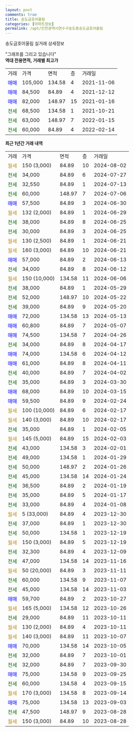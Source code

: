```yaml
---
layout: post
comments: true
title: 송도금호어울림
categories: [아파트정보]
permalink: /apt/인천광역시연수구송도동송도금호어울림
---
```


송도금호어울림 실거래 상세정보

<script type="text/javascript">
  google.charts.load('current', {'packages':['line', 'corechart']});
  google.charts.setOnLoadCallback(drawChart);

  function drawChart() {
    var data = new google.visualization.DataTable();
    data.addColumn('date', '거래일');
    data.addColumn('number', "매매");
    data.addColumn('number', "전세");
    data.addColumn('number', "전매");

    data.addRows([[new Date(Date.parse("2024-08-02")), null, null, null], [new Date(Date.parse("2024-07-27")), null, 34000, null], [new Date(Date.parse("2024-07-13")), null, 32550, null], [new Date(Date.parse("2024-07-06")), null, 60000, null], [new Date(Date.parse("2024-06-30")), 57500, null, null], [new Date(Date.parse("2024-06-29")), null, null, null], [new Date(Date.parse("2024-06-25")), null, 38000, null], [new Date(Date.parse("2024-06-25")), null, 30000, null], [new Date(Date.parse("2024-06-21")), null, null, null], [new Date(Date.parse("2024-06-21")), null, null, null], [new Date(Date.parse("2024-06-13")), 57000, null, null], [new Date(Date.parse("2024-06-12")), null, 34000, null], [new Date(Date.parse("2024-06-06")), null, null, null], [new Date(Date.parse("2024-05-29")), null, 38000, null], [new Date(Date.parse("2024-05-22")), null, 52000, null], [new Date(Date.parse("2024-05-20")), null, 39000, null], [new Date(Date.parse("2024-05-13")), 72000, null, null], [new Date(Date.parse("2024-05-07")), 60800, null, null], [new Date(Date.parse("2024-04-26")), 74500, null, null], [new Date(Date.parse("2024-04-17")), null, 34000, null], [new Date(Date.parse("2024-04-12")), 74000, null, null], [new Date(Date.parse("2024-04-11")), 61000, null, null], [new Date(Date.parse("2024-04-02")), null, 40000, null], [new Date(Date.parse("2024-03-30")), null, 35000, null], [new Date(Date.parse("2024-03-15")), 68000, null, null], [new Date(Date.parse("2024-02-24")), 59500, null, null], [new Date(Date.parse("2024-02-17")), null, null, null], [new Date(Date.parse("2024-02-17")), null, null, null], [new Date(Date.parse("2024-02-05")), null, 35000, null], [new Date(Date.parse("2024-02-03")), null, null, null], [new Date(Date.parse("2024-02-01")), null, 43000, null], [new Date(Date.parse("2024-01-29")), null, 49000, null], [new Date(Date.parse("2024-01-26")), null, 50000, null], [new Date(Date.parse("2024-01-24")), null, 45000, null], [new Date(Date.parse("2024-01-19")), null, 36500, null], [new Date(Date.parse("2024-01-17")), null, 35000, null], [new Date(Date.parse("2024-01-08")), null, 33000, null], [new Date(Date.parse("2023-12-30")), null, null, null], [new Date(Date.parse("2023-12-30")), null, 37000, null], [new Date(Date.parse("2023-12-19")), null, 50000, null], [new Date(Date.parse("2023-12-19")), null, null, null], [new Date(Date.parse("2023-12-09")), null, 32300, null], [new Date(Date.parse("2023-11-16")), null, 47000, null], [new Date(Date.parse("2023-11-11")), null, null, null], [new Date(Date.parse("2023-11-07")), null, 60000, null], [new Date(Date.parse("2023-11-03")), null, 45000, null], [new Date(Date.parse("2023-10-27")), 59700, null, null], [new Date(Date.parse("2023-10-26")), null, null, null], [new Date(Date.parse("2023-10-11")), null, 29000, null], [new Date(Date.parse("2023-10-11")), null, null, null], [new Date(Date.parse("2023-10-07")), null, null, null], [new Date(Date.parse("2023-10-05")), 70000, null, null], [new Date(Date.parse("2023-10-01")), null, 32000, null], [new Date(Date.parse("2023-09-30")), null, 32000, null], [new Date(Date.parse("2023-09-25")), 75000, null, null], [new Date(Date.parse("2023-09-15")), null, 60000, null], [new Date(Date.parse("2023-09-14")), null, null, null], [new Date(Date.parse("2023-09-03")), 75000, null, null], [new Date(Date.parse("2023-08-28")), null, 47500, null], [new Date(Date.parse("2023-08-28")), null, null, null]]);

    var options = {
      hAxis: {
        format: 'yyyy/MM/dd'
      },    
      lineWidth: 0,
      pointsVisible: true,    
      title: '최근 1년간 유형별 실거래가 분포',
      legend: { position: 'bottom' }
    };

    var formatter = new google.visualization.NumberFormat({pattern:'###,###'} );
    formatter.format(data, 1);
    formatter.format(data, 2);
    
    setTimeout(function() {
        var chart = new google.visualization.LineChart(document.getElementById('columnchart_material'));
        chart.draw(data, (options));
        document.getElementById('loading').style.display = 'none';
    }, 200);
  }
</script>


<div id="loading" style="z-index:20; display: block; margin-left: 0px">"그래프를 그리고 있습니다"</div>
<div id="columnchart_material" style="width: 95%; margin-left: 0px; display: block"></div>
<!-- contents start -->
<b>역대 전용면적, 거래별 최고가</b>
<table class="sortable">
    <tr>
      <td>거래</td>
      <td>가격</td>
      <td>면적</td>
      <td>층</td>
      <td>거래일</td>
    </tr>
        <tr>
          <td><a style="color: blue">매매</a></td>
          <td>105,000</td>
          <td>134.58</td>
          <td>4</td>
          <td>2021-11-06</td>
        </tr>            <tr>
          <td><a style="color: blue">매매</a></td>
          <td>84,500</td>
          <td>84.89</td>
          <td>4</td>
          <td>2021-12-12</td>
        </tr>            <tr>
          <td><a style="color: blue">매매</a></td>
          <td>82,000</td>
          <td>148.97</td>
          <td>15</td>
          <td>2021-01-16</td>
        </tr>        
        <tr>
              <td><a style="color: darkgreen">전세</a></td>
              <td>68,500</td>
              <td>134.58</td>
              <td>1</td>
              <td>2021-10-21</td>
            </tr>            <tr>
              <td><a style="color: darkgreen">전세</a></td>
              <td>63,000</td>
              <td>148.97</td>
              <td>7</td>
              <td>2022-01-15</td>
            </tr>            <tr>
              <td><a style="color: darkgreen">전세</a></td>
              <td>60,000</td>
              <td>84.89</td>
              <td>4</td>
              <td>2022-02-14</td>
            </tr>        
    
</table>

<b>최근 1년간 거래 내역</b>

<table class="sortable">
    <tr>
      <td>거래</td>
      <td>가격</td>
      <td>면적</td>
      <td>층</td>
      <td>거래일</td>
    </tr>
    <tr>
      <td><a style="color: darkgoldenrod">월세</a></td>
      <td>150 (3,000)</td>
      <td>84.89</td>
      <td>10</td>
      <td>2024-08-02</td>
    </tr>          <tr>
      <td><a style="color: darkgreen">전세</a></td>
      <td>34,000</td>
      <td>84.89</td>
      <td>6</td>
      <td>2024-07-27</td>
    </tr>          <tr>
      <td><a style="color: darkgreen">전세</a></td>
      <td>32,550</td>
      <td>84.89</td>
      <td>1</td>
      <td>2024-07-13</td>
    </tr>          <tr>
      <td><a style="color: darkgreen">전세</a></td>
      <td>60,000</td>
      <td>148.97</td>
      <td>7</td>
      <td>2024-07-06</td>
    </tr>          <tr>
      <td><a style="color: blue">매매</a></td>
      <td>57,500</td>
      <td>84.89</td>
      <td>3</td>
      <td>2024-06-30</td>
    </tr>          <tr>
      <td><a style="color: darkgoldenrod">월세</a></td>
      <td>132 (2,000)</td>
      <td>84.89</td>
      <td>1</td>
      <td>2024-06-29</td>
    </tr>          <tr>
      <td><a style="color: darkgreen">전세</a></td>
      <td>38,000</td>
      <td>84.89</td>
      <td>8</td>
      <td>2024-06-25</td>
    </tr>          <tr>
      <td><a style="color: darkgreen">전세</a></td>
      <td>30,000</td>
      <td>84.89</td>
      <td>3</td>
      <td>2024-06-25</td>
    </tr>          <tr>
      <td><a style="color: darkgoldenrod">월세</a></td>
      <td>130 (2,500)</td>
      <td>84.89</td>
      <td>1</td>
      <td>2024-06-21</td>
    </tr>          <tr>
      <td><a style="color: darkgoldenrod">월세</a></td>
      <td>160 (3,000)</td>
      <td>84.89</td>
      <td>10</td>
      <td>2024-06-21</td>
    </tr>          <tr>
      <td><a style="color: blue">매매</a></td>
      <td>57,000</td>
      <td>84.89</td>
      <td>2</td>
      <td>2024-06-13</td>
    </tr>          <tr>
      <td><a style="color: darkgreen">전세</a></td>
      <td>34,000</td>
      <td>84.89</td>
      <td>8</td>
      <td>2024-06-12</td>
    </tr>          <tr>
      <td><a style="color: darkgoldenrod">월세</a></td>
      <td>150 (10,000)</td>
      <td>134.58</td>
      <td>11</td>
      <td>2024-06-06</td>
    </tr>          <tr>
      <td><a style="color: darkgreen">전세</a></td>
      <td>38,000</td>
      <td>84.89</td>
      <td>1</td>
      <td>2024-05-29</td>
    </tr>          <tr>
      <td><a style="color: darkgreen">전세</a></td>
      <td>52,000</td>
      <td>148.97</td>
      <td>10</td>
      <td>2024-05-22</td>
    </tr>          <tr>
      <td><a style="color: darkgreen">전세</a></td>
      <td>39,000</td>
      <td>84.89</td>
      <td>9</td>
      <td>2024-05-20</td>
    </tr>          <tr>
      <td><a style="color: blue">매매</a></td>
      <td>72,000</td>
      <td>134.58</td>
      <td>13</td>
      <td>2024-05-13</td>
    </tr>          <tr>
      <td><a style="color: blue">매매</a></td>
      <td>60,800</td>
      <td>84.89</td>
      <td>7</td>
      <td>2024-05-07</td>
    </tr>          <tr>
      <td><a style="color: blue">매매</a></td>
      <td>74,500</td>
      <td>134.58</td>
      <td>7</td>
      <td>2024-04-26</td>
    </tr>          <tr>
      <td><a style="color: darkgreen">전세</a></td>
      <td>34,000</td>
      <td>84.89</td>
      <td>8</td>
      <td>2024-04-17</td>
    </tr>          <tr>
      <td><a style="color: blue">매매</a></td>
      <td>74,000</td>
      <td>134.58</td>
      <td>6</td>
      <td>2024-04-12</td>
    </tr>          <tr>
      <td><a style="color: blue">매매</a></td>
      <td>61,000</td>
      <td>84.89</td>
      <td>8</td>
      <td>2024-04-11</td>
    </tr>          <tr>
      <td><a style="color: darkgreen">전세</a></td>
      <td>40,000</td>
      <td>84.89</td>
      <td>7</td>
      <td>2024-04-02</td>
    </tr>          <tr>
      <td><a style="color: darkgreen">전세</a></td>
      <td>35,000</td>
      <td>84.89</td>
      <td>3</td>
      <td>2024-03-30</td>
    </tr>          <tr>
      <td><a style="color: blue">매매</a></td>
      <td>68,000</td>
      <td>84.89</td>
      <td>10</td>
      <td>2024-03-15</td>
    </tr>          <tr>
      <td><a style="color: blue">매매</a></td>
      <td>59,500</td>
      <td>84.89</td>
      <td>9</td>
      <td>2024-02-24</td>
    </tr>          <tr>
      <td><a style="color: darkgoldenrod">월세</a></td>
      <td>100 (10,000)</td>
      <td>84.89</td>
      <td>6</td>
      <td>2024-02-17</td>
    </tr>          <tr>
      <td><a style="color: darkgoldenrod">월세</a></td>
      <td>140 (3,000)</td>
      <td>84.89</td>
      <td>10</td>
      <td>2024-02-17</td>
    </tr>          <tr>
      <td><a style="color: darkgreen">전세</a></td>
      <td>35,000</td>
      <td>84.89</td>
      <td>1</td>
      <td>2024-02-05</td>
    </tr>          <tr>
      <td><a style="color: darkgoldenrod">월세</a></td>
      <td>145 (5,000)</td>
      <td>84.89</td>
      <td>15</td>
      <td>2024-02-03</td>
    </tr>          <tr>
      <td><a style="color: darkgreen">전세</a></td>
      <td>43,000</td>
      <td>134.58</td>
      <td>3</td>
      <td>2024-02-01</td>
    </tr>          <tr>
      <td><a style="color: darkgreen">전세</a></td>
      <td>49,000</td>
      <td>134.58</td>
      <td>1</td>
      <td>2024-01-29</td>
    </tr>          <tr>
      <td><a style="color: darkgreen">전세</a></td>
      <td>50,000</td>
      <td>148.97</td>
      <td>2</td>
      <td>2024-01-26</td>
    </tr>          <tr>
      <td><a style="color: darkgreen">전세</a></td>
      <td>45,000</td>
      <td>134.58</td>
      <td>14</td>
      <td>2024-01-24</td>
    </tr>          <tr>
      <td><a style="color: darkgreen">전세</a></td>
      <td>36,500</td>
      <td>84.89</td>
      <td>2</td>
      <td>2024-01-19</td>
    </tr>          <tr>
      <td><a style="color: darkgreen">전세</a></td>
      <td>35,000</td>
      <td>84.89</td>
      <td>5</td>
      <td>2024-01-17</td>
    </tr>          <tr>
      <td><a style="color: darkgreen">전세</a></td>
      <td>33,000</td>
      <td>84.89</td>
      <td>4</td>
      <td>2024-01-08</td>
    </tr>          <tr>
      <td><a style="color: darkgoldenrod">월세</a></td>
      <td>5 (33,000)</td>
      <td>84.89</td>
      <td>4</td>
      <td>2023-12-30</td>
    </tr>          <tr>
      <td><a style="color: darkgreen">전세</a></td>
      <td>37,000</td>
      <td>84.89</td>
      <td>1</td>
      <td>2023-12-30</td>
    </tr>          <tr>
      <td><a style="color: darkgreen">전세</a></td>
      <td>50,000</td>
      <td>134.58</td>
      <td>1</td>
      <td>2023-12-19</td>
    </tr>          <tr>
      <td><a style="color: darkgoldenrod">월세</a></td>
      <td>150 (3,000)</td>
      <td>84.89</td>
      <td>5</td>
      <td>2023-12-19</td>
    </tr>          <tr>
      <td><a style="color: darkgreen">전세</a></td>
      <td>32,300</td>
      <td>84.89</td>
      <td>4</td>
      <td>2023-12-09</td>
    </tr>          <tr>
      <td><a style="color: darkgreen">전세</a></td>
      <td>47,000</td>
      <td>134.58</td>
      <td>14</td>
      <td>2023-11-16</td>
    </tr>          <tr>
      <td><a style="color: darkgoldenrod">월세</a></td>
      <td>50 (20,000)</td>
      <td>84.89</td>
      <td>3</td>
      <td>2023-11-11</td>
    </tr>          <tr>
      <td><a style="color: darkgreen">전세</a></td>
      <td>60,000</td>
      <td>134.58</td>
      <td>9</td>
      <td>2023-11-07</td>
    </tr>          <tr>
      <td><a style="color: darkgreen">전세</a></td>
      <td>45,000</td>
      <td>134.58</td>
      <td>14</td>
      <td>2023-11-03</td>
    </tr>          <tr>
      <td><a style="color: blue">매매</a></td>
      <td>59,700</td>
      <td>84.89</td>
      <td>2</td>
      <td>2023-10-27</td>
    </tr>          <tr>
      <td><a style="color: darkgoldenrod">월세</a></td>
      <td>165 (5,000)</td>
      <td>134.58</td>
      <td>12</td>
      <td>2023-10-26</td>
    </tr>          <tr>
      <td><a style="color: darkgreen">전세</a></td>
      <td>29,000</td>
      <td>84.89</td>
      <td>11</td>
      <td>2023-10-11</td>
    </tr>          <tr>
      <td><a style="color: darkgoldenrod">월세</a></td>
      <td>130 (2,000)</td>
      <td>84.89</td>
      <td>4</td>
      <td>2023-10-11</td>
    </tr>          <tr>
      <td><a style="color: darkgoldenrod">월세</a></td>
      <td>140 (3,000)</td>
      <td>84.89</td>
      <td>11</td>
      <td>2023-10-07</td>
    </tr>          <tr>
      <td><a style="color: blue">매매</a></td>
      <td>70,000</td>
      <td>134.58</td>
      <td>14</td>
      <td>2023-10-05</td>
    </tr>          <tr>
      <td><a style="color: darkgreen">전세</a></td>
      <td>32,000</td>
      <td>84.89</td>
      <td>7</td>
      <td>2023-10-01</td>
    </tr>          <tr>
      <td><a style="color: darkgreen">전세</a></td>
      <td>32,000</td>
      <td>84.89</td>
      <td>7</td>
      <td>2023-09-30</td>
    </tr>          <tr>
      <td><a style="color: blue">매매</a></td>
      <td>75,000</td>
      <td>134.58</td>
      <td>9</td>
      <td>2023-09-25</td>
    </tr>          <tr>
      <td><a style="color: darkgreen">전세</a></td>
      <td>60,000</td>
      <td>134.58</td>
      <td>4</td>
      <td>2023-09-15</td>
    </tr>          <tr>
      <td><a style="color: darkgoldenrod">월세</a></td>
      <td>170 (3,000)</td>
      <td>134.58</td>
      <td>8</td>
      <td>2023-09-14</td>
    </tr>          <tr>
      <td><a style="color: blue">매매</a></td>
      <td>75,000</td>
      <td>134.58</td>
      <td>13</td>
      <td>2023-09-03</td>
    </tr>          <tr>
      <td><a style="color: darkgreen">전세</a></td>
      <td>47,500</td>
      <td>148.97</td>
      <td>9</td>
      <td>2023-08-28</td>
    </tr>          <tr>
      <td><a style="color: darkgoldenrod">월세</a></td>
      <td>150 (3,000)</td>
      <td>84.89</td>
      <td>10</td>
      <td>2023-08-28</td>
    </tr>      </table>
<!-- contents end -->    

